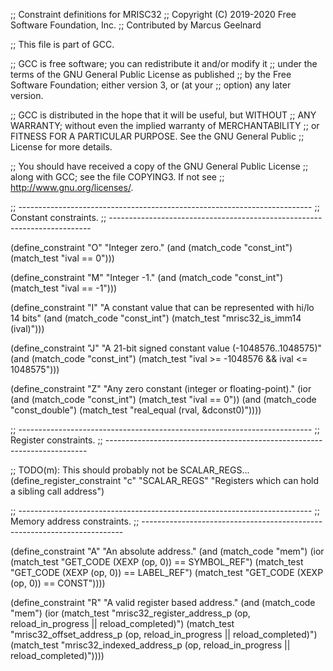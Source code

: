 ;; Constraint definitions for MRISC32
;; Copyright (C) 2019-2020 Free Software Foundation, Inc.
;; Contributed by Marcus Geelnard

;; This file is part of GCC.

;; GCC is free software; you can redistribute it and/or modify it
;; under the terms of the GNU General Public License as published
;; by the Free Software Foundation; either version 3, or (at your
;; option) any later version.

;; GCC is distributed in the hope that it will be useful, but WITHOUT
;; ANY WARRANTY; without even the implied warranty of MERCHANTABILITY
;; or FITNESS FOR A PARTICULAR PURPOSE.  See the GNU General Public
;; License for more details.

;; You should have received a copy of the GNU General Public License
;; along with GCC; see the file COPYING3.  If not see
;; <http://www.gnu.org/licenses/>.

;; -------------------------------------------------------------------------
;; Constant constraints.
;; -------------------------------------------------------------------------

(define_constraint "O"
  "Integer zero."
  (and (match_code "const_int")
       (match_test "ival == 0")))

(define_constraint "M"
  "Integer -1."
  (and (match_code "const_int")
       (match_test "ival == -1")))

(define_constraint "I"
  "A constant value that can be represented with hi/lo 14 bits"
  (and (match_code "const_int")
       (match_test "mrisc32_is_imm14 (ival)")))

(define_constraint "J"
  "A 21-bit signed constant value (-1048576..1048575)"
  (and (match_code "const_int")
       (match_test "ival >= -1048576 && ival <= 1048575")))

(define_constraint "Z"
  "Any zero constant (integer or floating-point)."
  (ior
    (and (match_code "const_int")
	 (match_test "ival == 0"))
    (and (match_code "const_double")
	 (match_test "real_equal (rval, &dconst0)"))))


;; -------------------------------------------------------------------------
;; Register constraints.
;; -------------------------------------------------------------------------

;; TODO(m): This should probably not be SCALAR_REGS...
(define_register_constraint "c" "SCALAR_REGS"
  "Registers which can hold a sibling call address")


;; -------------------------------------------------------------------------
;; Memory address constraints.
;; -------------------------------------------------------------------------

(define_constraint "A"
  "An absolute address."
  (and (match_code "mem")
       (ior (match_test "GET_CODE (XEXP (op, 0)) == SYMBOL_REF")
	    (match_test "GET_CODE (XEXP (op, 0)) == LABEL_REF")
	    (match_test "GET_CODE (XEXP (op, 0)) == CONST"))))

(define_constraint "R"
  "A valid register based address."
  (and (match_code "mem")
       (ior (match_test "mrisc32_register_address_p (op, reload_in_progress || reload_completed)")
	    (match_test "mrisc32_offset_address_p (op, reload_in_progress || reload_completed)")
	    (match_test "mrisc32_indexed_address_p (op, reload_in_progress || reload_completed)"))))

